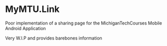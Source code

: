 # MyMTU.Link

Poor implementation of a sharing page for the MichiganTechCourses Mobile Android Application

Very W.I.P and provides barebones information
